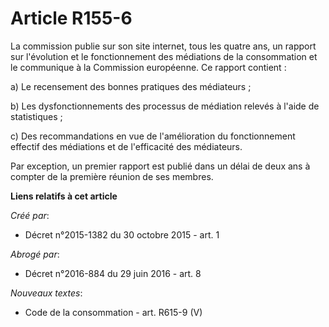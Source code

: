 # Article R155-6

La commission publie sur son site internet, tous les quatre ans, un rapport sur l'évolution et le fonctionnement des
médiations de la consommation et le communique à la Commission européenne. Ce rapport contient :

a) Le recensement des bonnes pratiques des médiateurs ;

b) Les dysfonctionnements des processus de médiation relevés à l'aide de statistiques ;

c) Des recommandations en vue de l'amélioration du fonctionnement effectif des médiations et de l'efficacité des médiateurs.

Par exception, un premier rapport est publié dans un délai de deux ans à compter de la première réunion de ses membres.

**Liens relatifs à cet article**

_Créé par_:

  - Décret n°2015-1382 du 30 octobre 2015 - art. 1

_Abrogé par_:

  - Décret n°2016-884 du 29 juin 2016 - art. 8

_Nouveaux textes_:

  - Code de la consommation - art. R615-9 (V)

